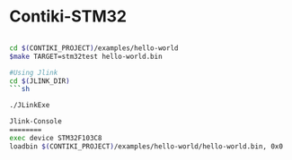Contiki-STM32
========
```sh

cd $(CONTIKI_PROJECT)/examples/hello-world
$make TARGET=stm32test hello-world.bin

#Using Jlink
cd $(JLINK_DIR)
```sh

./JLinkExe

Jlink-Console
========
exec device STM32F103C8
loadbin $(CONTIKI_PROJECT)/examples/hello-world/hello-world.bin, 0x0
